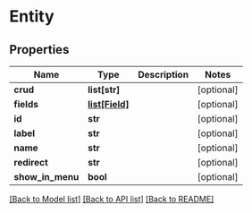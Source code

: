 # Entity

## Properties
Name | Type | Description | Notes
------------ | ------------- | ------------- | -------------
**crud** | **list[str]** |  | [optional] 
**fields** | [**list[Field]**](Field.md) |  | [optional] 
**id** | **str** |  | [optional] 
**label** | **str** |  | [optional] 
**name** | **str** |  | [optional] 
**redirect** | **str** |  | [optional] 
**show_in_menu** | **bool** |  | [optional] 

[[Back to Model list]](../README.md#documentation-for-models) [[Back to API list]](../README.md#documentation-for-api-endpoints) [[Back to README]](../README.md)


